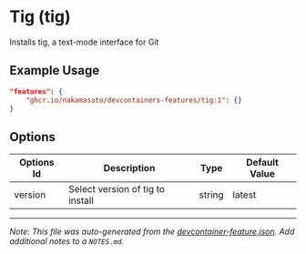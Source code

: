 
# Tig (tig)

Installs tig, a text-mode interface for Git

## Example Usage

```json
"features": {
    "ghcr.io/nakamasato/devcontainers-features/tig:1": {}
}
```

## Options

| Options Id | Description | Type | Default Value |
|-----|-----|-----|-----|
| version | Select version of tig to install | string | latest |



---

_Note: This file was auto-generated from the [devcontainer-feature.json](https://github.com/nakamasato/devcontainers-features/blob/main/src/tig/devcontainer-feature.json).  Add additional notes to a `NOTES.md`._
